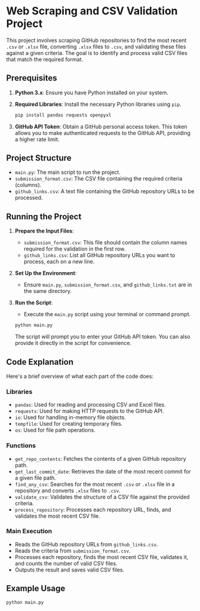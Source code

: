 # Web Scraping and CSV Validation Project

This project involves scraping GitHub repositories to find the most recent `.csv` or `.xlsx` file, converting `.xlsx` files to `.csv`, and validating these files against a given criteria. The goal is to identify and process valid CSV files that match the required format.

## Prerequisites

1. **Python 3.x**: Ensure you have Python installed on your system.
2. **Required Libraries**: Install the necessary Python libraries using `pip`.

    ```sh
    pip install pandas requests openpyxl
    ```

3. **GitHub API Token**: Obtain a GitHub personal access token. This token allows you to make authenticated requests to the GitHub API, providing a higher rate limit.

## Project Structure

- `main.py`: The main script to run the project.
- `submission_format.csv`: The CSV file containing the required criteria (columns).
- `github_links.csv`: A text file containing the GitHub repository URLs to be processed.

## Running the Project

1. **Prepare the Input Files**:
    - `submission_format.csv`: This file should contain the column names required for the validation in the first row.
    - `github_links.csv`: List all GitHub repository URLs you want to process, each on a new line.

2. **Set Up the Environment**:
    - Ensure `main.py`, `submission_format.csv`, and `github_links.txt` are in the same directory.

3. **Run the Script**:
    - Execute the `main.py` script using your terminal or command prompt.

    ```sh
    python main.py
    ```

    The script will prompt you to enter your GitHub API token. You can also provide it directly in the script for convenience.

## Code Explanation

Here's a brief overview of what each part of the code does:

### Libraries

- `pandas`: Used for reading and processing CSV and Excel files.
- `requests`: Used for making HTTP requests to the GitHub API.
- `io`: Used for handling in-memory file objects.
- `tempfile`: Used for creating temporary files.
- `os`: Used for file path operations.

### Functions

- `get_repo_contents`: Fetches the contents of a given GitHub repository path.
- `get_last_commit_date`: Retrieves the date of the most recent commit for a given file path.
- `find_any_csv`: Searches for the most recent `.csv` or `.xlsx` file in a repository and converts `.xlsx` files to `.csv`.
- `validate_csv`: Validates the structure of a CSV file against the provided criteria.
- `process_repository`: Processes each repository URL, finds, and validates the most recent CSV file.

### Main Execution

- Reads the GitHub repository URLs from `github_links.csv`.
- Reads the criteria from `submission_format.csv`.
- Processes each repository, finds the most recent CSV file, validates it, and counts the number of valid CSV files.
- Outputs the result and saves valid CSV files.

## Example Usage

```sh
python main.py
